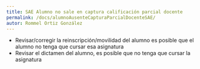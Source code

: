 ```yaml
---
title: SAE Alumno no sale en captura calificación parcial docente
permalink: /docs/alumnoAusenteCapturaParcialDocenteSAE/
autor: Rommel Ortiz González
---
```


- Revisar/corregir la reinscripción/movilidad del alumno es posible que el alumno no tenga que cursar esa asignatura
- Revisar el dictamen del alumno, es posible que no tenga que cursar la asignatura